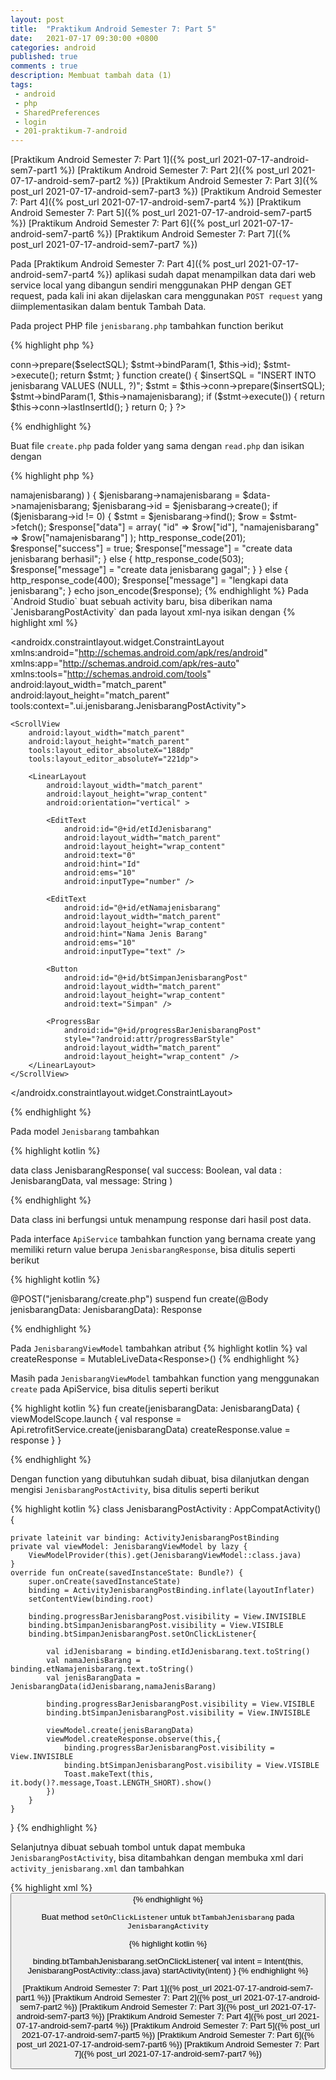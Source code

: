 ```yaml
---
layout: post
title:  "Praktikum Android Semester 7: Part 5"
date:   2021-07-17 09:30:00 +0800
categories: android
published: true
comments : true
description: Membuat tambah data (1)
tags: 
 - android
 - php
 - SharedPreferences
 - login
 - 201-praktikum-7-android
---
```


[Praktikum Android Semester 7: Part 1]({% post_url 2021-07-17-android-sem7-part1 %})
[Praktikum Android Semester 7: Part 2]({% post_url 2021-07-17-android-sem7-part2 %})
[Praktikum Android Semester 7: Part 3]({% post_url 2021-07-17-android-sem7-part3 %})
[Praktikum Android Semester 7: Part 4]({% post_url 2021-07-17-android-sem7-part4 %})
[Praktikum Android Semester 7: Part 5]({% post_url 2021-07-17-android-sem7-part5 %})
[Praktikum Android Semester 7: Part 6]({% post_url 2021-07-17-android-sem7-part6 %})
[Praktikum Android Semester 7: Part 7]({% post_url 2021-07-17-android-sem7-part7 %})

Pada [Praktikum Android Semester 7: Part 4]({% post_url 2021-07-17-android-sem7-part4 %}) aplikasi sudah dapat menampilkan data dari web service local yang dibangun sendiri menggunakan PHP dengan GET request, pada kali ini akan dijelaskan cara menggunakan `POST request` yang diimplementasikan dalam bentuk Tambah Data.

Pada project PHP file `jenisbarang.php` tambahkan function berikut

{% highlight  php %}
<?php
function find()
{
    $selectSQL = "SELECT * FROM jenisbarang WHERE id = ?";
    $stmt = $this->conn->prepare($selectSQL);
    $stmt->bindParam(1, $this->id);
    $stmt->execute();

    return $stmt;
}

function create()
{
    $insertSQL = "INSERT INTO jenisbarang VALUES (NULL, ?)";
    $stmt = $this->conn->prepare($insertSQL);
    $stmt->bindParam(1, $this->namajenisbarang);

    if ($stmt->execute()) {
        return $this->conn->lastInsertId();
    }

    return 0;
}

?>
{% endhighlight %}

Buat file `create.php` pada folder yang sama dengan `read.php` dan isikan dengan

{% highlight  php %}

<?php
include_once "../../config/api-header.php";
include_once "jenisbarang.php";

$jenisbarang = new Jenisbarang($db);
$data = json_decode(file_get_contents("php://input"));

$response["success"] = false;
$response["data"] = array();
$response["message"] = "";

if (
    !empty($data->namajenisbarang)
) {

    $jenisbarang->namajenisbarang = $data->namajenisbarang;
    $jenisbarang->id = $jenisbarang->create();

    if ($jenisbarang->id != 0) {
        $stmt = $jenisbarang->find();
        $row = $stmt->fetch();
        $response["data"] = array(
            "id" => $row["id"],
            "namajenisbarang" => $row["namajenisbarang"]
        );

        http_response_code(201);
        $response["success"] = true;
        $response["message"] = "create data jenisbarang berhasil";
    } else {
        http_response_code(503);
        $response["message"] = "create data jenisbarang gagal";
    }
} else {
    http_response_code(400);
    $response["message"] = "lengkapi data jenisbarang";
}

echo json_encode($response);

{% endhighlight %}


Pada `Android Studio` buat sebuah activity baru, bisa diberikan nama `JenisbarangPostActivity` dan pada layout xml-nya isikan dengan


{% highlight  xml %}

<?xml version="1.0" encoding="utf-8"?>
<androidx.constraintlayout.widget.ConstraintLayout xmlns:android="http://schemas.android.com/apk/res/android"
    xmlns:app="http://schemas.android.com/apk/res-auto"
    xmlns:tools="http://schemas.android.com/tools"
    android:layout_width="match_parent"
    android:layout_height="match_parent"
    tools:context=".ui.jenisbarang.JenisbarangPostActivity">

    <ScrollView
        android:layout_width="match_parent"
        android:layout_height="match_parent"
        tools:layout_editor_absoluteX="188dp"
        tools:layout_editor_absoluteY="221dp">

        <LinearLayout
            android:layout_width="match_parent"
            android:layout_height="wrap_content"
            android:orientation="vertical" >

            <EditText
                android:id="@+id/etIdJenisbarang"
                android:layout_width="match_parent"
                android:layout_height="wrap_content"
                android:text="0"
                android:hint="Id"
                android:ems="10"
                android:inputType="number" />

            <EditText
                android:id="@+id/etNamajenisbarang"
                android:layout_width="match_parent"
                android:layout_height="wrap_content"
                android:hint="Nama Jenis Barang"
                android:ems="10"
                android:inputType="text" />

            <Button
                android:id="@+id/btSimpanJenisbarangPost"
                android:layout_width="match_parent"
                android:layout_height="wrap_content"
                android:text="Simpan" />

            <ProgressBar
                android:id="@+id/progressBarJenisbarangPost"
                style="?android:attr/progressBarStyle"
                android:layout_width="match_parent"
                android:layout_height="wrap_content" />
        </LinearLayout>
    </ScrollView>
</androidx.constraintlayout.widget.ConstraintLayout>

{% endhighlight %}

Pada model `Jenisbarang` tambahkan

{% highlight  kotlin %}

data class JenisbarangResponse(
    val success: Boolean,
    val data : JenisbarangData,
    val message: String
)

{% endhighlight %}

Data class ini berfungsi untuk menampung response dari hasil post data.

Pada interface `ApiService` tambahkan function yang bernama create yang memiliki return value berupa `JenisbarangResponse`, bisa ditulis seperti berikut

{% highlight  kotlin %}

@POST("jenisbarang/create.php")
suspend fun create(@Body jenisbarangData: JenisbarangData): Response<JenisbarangResponse>

{% endhighlight %}

Pada `JenisbarangViewModel` tambahkan atribut
{% highlight  kotlin %}
val createResponse = MutableLiveData<Response<JenisbarangResponse>>()
{% endhighlight %}


Masih pada `JenisbarangViewModel` tambahkan function yang menggunakan `create` pada ApiService, bisa ditulis seperti berikut

{% highlight  kotlin %}
fun create(jenisbarangData: JenisbarangData) {
    viewModelScope.launch {
        val response = Api.retrofitService.create(jenisbarangData)
        createResponse.value = response
    }
}

{% endhighlight %}

Dengan function yang dibutuhkan sudah dibuat, bisa dilanjutkan dengan mengisi `JenisbarangPostActivity`, bisa ditulis seperti berikut

{% highlight  kotlin %}
class JenisbarangPostActivity : AppCompatActivity() {

    private lateinit var binding: ActivityJenisbarangPostBinding
    private val viewModel: JenisbarangViewModel by lazy {
        ViewModelProvider(this).get(JenisbarangViewModel::class.java)
    }
    override fun onCreate(savedInstanceState: Bundle?) {
        super.onCreate(savedInstanceState)
        binding = ActivityJenisbarangPostBinding.inflate(layoutInflater)
        setContentView(binding.root)

        binding.progressBarJenisbarangPost.visibility = View.INVISIBLE
        binding.btSimpanJenisbarangPost.visibility = View.VISIBLE
        binding.btSimpanJenisbarangPost.setOnClickListener{

            val idJenisbarang = binding.etIdJenisbarang.text.toString()
            val namaJenisBarang = binding.etNamajenisbarang.text.toString()
            val jenisBarangData = JenisbarangData(idJenisbarang,namaJenisBarang)

            binding.progressBarJenisbarangPost.visibility = View.VISIBLE
            binding.btSimpanJenisbarangPost.visibility = View.INVISIBLE

            viewModel.create(jenisBarangData)
            viewModel.createResponse.observe(this,{
                binding.progressBarJenisbarangPost.visibility = View.INVISIBLE
                binding.btSimpanJenisbarangPost.visibility = View.VISIBLE
                Toast.makeText(this, it.body()?.message,Toast.LENGTH_SHORT).show()
            })
        }
    }
}
{% endhighlight %}

Selanjutnya dibuat sebuah tombol untuk dapat membuka `JenisbarangPostActivity`, bisa ditambahkan dengan membuka xml dari `activity_jenisbarang.xml` dan tambahkan

{% highlight  xml %}
<Button
    android:id="@+id/btTambahJenisbarang"
    android:layout_width="match_parent"
    android:layout_height="wrap_content"
    android:text="Tambah"
    />
{% endhighlight %}

Buat method `setOnClickListener` untuk `btTambahJenisbarang` pada `JenisbarangActivity`

{% highlight  kotlin %}

binding.btTambahJenisbarang.setOnClickListener{
    val intent = Intent(this, JenisbarangPostActivity::class.java)
    startActivity(intent)
}
{% endhighlight %}



[Praktikum Android Semester 7: Part 1]({% post_url 2021-07-17-android-sem7-part1 %})
[Praktikum Android Semester 7: Part 2]({% post_url 2021-07-17-android-sem7-part2 %})
[Praktikum Android Semester 7: Part 3]({% post_url 2021-07-17-android-sem7-part3 %})
[Praktikum Android Semester 7: Part 4]({% post_url 2021-07-17-android-sem7-part4 %})
[Praktikum Android Semester 7: Part 5]({% post_url 2021-07-17-android-sem7-part5 %})
[Praktikum Android Semester 7: Part 6]({% post_url 2021-07-17-android-sem7-part6 %})
[Praktikum Android Semester 7: Part 7]({% post_url 2021-07-17-android-sem7-part7 %})
